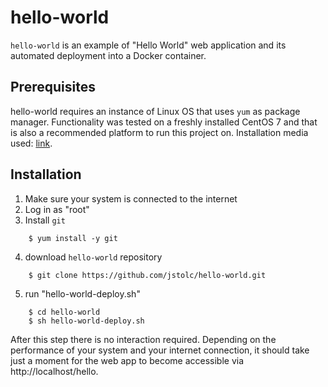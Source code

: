hello-world
===========

`hello-world` is an example of "Hello World" web application and its automated deployment into a Docker container.

## Prerequisites 

hello-world requires an instance of Linux OS that uses `yum` as package manager. Functionality was tested on a freshly installed CentOS 7 and that is also a recommended platform to run this project on. Installation media used: [link](http://ftp.heanet.ie/pub/centos/7.9.2009/isos/x86_64/CentOS-7-x86_64-Minimal-2009.iso). 

## Installation 
    
1. Make sure your system is connected to the internet
2. Log in as "root" 
3. Install `git`
```
    $ yum install -y git
```
4. download `hello-world` repository
```
    $ git clone https://github.com/jstolc/hello-world.git
```    
5. run "hello-world-deploy.sh"
```
    $ cd hello-world
    $ sh hello-world-deploy.sh
```    
After this step there is no interaction required. Depending on the performance of your system and your internet connection, it should take just a moment for the web app to become accessible via http://localhost/hello.
